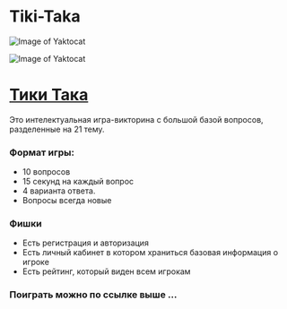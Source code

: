 # Tiki-Taka

![Image of Yaktocat](https://s252iva.storage.yandex.net/rdisk/25880de9e4697af469aec39857ec878fbfc634852ee584d6fdf24a5fa390fac7/5e94a711/8Rd1EPWNghLWMcp8ljHyxuWJpog19XiyqRdzQfpxwWCmULvq27ZkMZ889v_leWii9Tk71jcGOjGpbJU14Ifv1w==?uid=60911637&filename=1.png&disposition=inline&hash=&limit=0&content_type=image%2Fpng&tknv=v2&owner_uid=60911637&media_type=image&etag=dd86010ba328a16aff9d72bc63d5fa08&hid=3c9491382c4544754e0e657f0075219a&fsize=889362&rtoken=xK2Z0Yt0t8Fl&force_default=yes&ycrid=na-10ad688e45a4385e83ee2fbf4eecd668-downloader7h&ts=5a32fc23b2640&s=6b370d610f2e9db05696397192fd890fd97063e502388e71b8f6fb8e4d9c6dd8&pb=U2FsdGVkX19uDLCcDKF-OzqBiE7F8iKVHdWrJ23J5IgxzjxDmXUBUwjRAvZzqRGCWQ-W17soiQn5Xo1vPKsyU8X3SjLj2Gb9WbszF5fMxvo)

![Image of Yaktocat](https://s68iva.storage.yandex.net/rdisk/44a60490d92741d470372c15b8ff1dbe4bcb3eadf4ec56c1a2786306d682dee2/5e94b32d/8Rd1EPWNghLWMcp8ljHyxhT2Qx2sZwkyiEYGxPBRcXVefGC6w2O4m5R6MwQ95aQphsGp-8M9ZDduCGT4XXIe7A==?uid=60911637&filename=Screenshot+at+Apr+13+17-43-09.png&disposition=inline&hash=&limit=0&content_type=image%2Fpng&tknv=v2&owner_uid=60911637&hid=ffcff383678b80272f93b646d1c02c9f&media_type=image&fsize=879248&etag=a336b2b565dc5a810ec51acaaf74f274&rtoken=D7rLKXAIGNhX&force_default=yes&ycrid=na-d5a8ef0a4aa992cc1d66e382a4d18295-downloader4h&ts=5a3307b016540&s=ee51c8552ea98e01c503056169d820266b93a6273813a9884e095a3076563092&pb=U2FsdGVkX184xZGATvK_w0CXI0ZgX7e0N47fvN7_8s7kA4RcIk_asAaAd6OLjPsH7KUFpZUasTqSzeZxwJIV3bl82TakpPuwt1WRr8wEh0w)

 # [Тики Така](https://tiki-taka.herokuapp.com/loading)
 
Это интелектуальная игра-викторина с большой базой вопросов, разделенные на 21 тему.

### Формат игры:
* 10 вопросов
* 15 секунд на каждый вопрос
* 4 варианта ответа.
* Вопросы всегда новые
### Фишки
* Есть регистрация и авторизация
* Есть личный кабинет в котором храниться базовая информация о игроке
* Есть рейтинг, который виден всем игрокам

### Поиграть можно по ссылке выше ...
